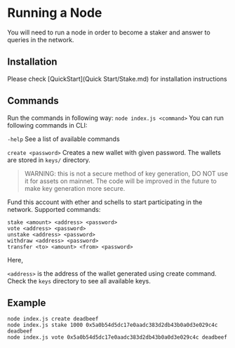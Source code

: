 # Running a Node
You will need to run a node in order to become a staker and answer to queries in the network.

## Installation

Please check [QuickStart](Quick Start/Stake.md) for installation instructions

## Commands
Run the commands in following way:
    `node index.js <command>`
You can run following commands in CLI:

`-help` See a list of available commands

`create <password>`  Creates a new wallet with given password. The wallets are stored in `keys/` directory.

>WARNING: this is not a secure method of key generation, DO NOT use it for assets on mainnet.
The code will be improved in the future to make key generation more secure.

Fund this account with ether and schells to start participating in the network.
Supported commands:

    stake <amount> <address> <password>
    vote <address> <password>
    unstake <address> <password>
    withdraw <address> <password>
    transfer <to> <amount> <from> <password>
Here,

`<address>` is the address of the wallet generated using create command. Check the `keys` directory to see all available keys.


## Example

    node index.js create deadbeef
    node index.js stake 1000 0x5a0b54d5dc17e0aadc383d2db43b0a0d3e029c4c deadbeef
    node index.js vote 0x5a0b54d5dc17e0aadc383d2db43b0a0d3e029c4c deadbeef

